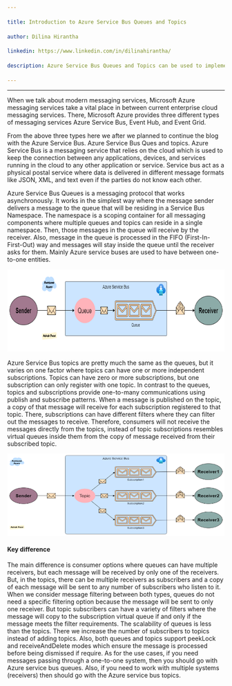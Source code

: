 ```yaml
---

title: Introduction to Azure Service Bus Queues and Topics

author: Dilina Hirantha

linkedin: https://www.linkedin.com/in/dilinahirantha/

description: Azure Service Bus Queues and Topics can be used to implement asynchronous communication and improve durability. A queue is often used for point-to-point communication, whereas a topic is useful in multi-receiver scenarios

---
```

___


When we talk about modern messaging services, Microsoft Azure messaging services take a vital place in between current enterprise cloud messaging services. There, Microsoft Azure provides three different types of messaging services Azure Service Bus, Event Hub, and Event Grid.


From the above three types here we after we planned to continue the blog with the Azure Service Bus. Azure Service Bus Ques and topics. Azure Service Bus is a messaging service that relies on the cloud which is used to keep the connection between any applications, devices, and services running in the cloud to any other application or service. Service bus act as a physical postal service where data is delivered in different message formats like JSON, XML, and text even if the parties do not know each other. 


Azure Service Bus Queues is a messaging protocol that works asynchronously. It works in the simplest way where the message sender delivers a message to the queue that will be residing in a Service Bus Namespace.  The namespace is a scoping container for all messaging components where multiple queues and topics can reside in a single namespace. Then, those messages in the queue will receive by the receiver. Also, message in the queue is processed in the FIFO (First-In-First-Out) way and messages will stay inside the queue until the receiver asks for them. Mainly Azure service buses are used to have between one-to-one entities.


<img src="/img/dh_1_2022_11_4.jpg.png" height="191 px" width="786 px"  />

Azure Service Bus topics are pretty much the same as the queues, but it varies on one factor where topics can have one or more independent subscriptions. Topics can have zero or more subscriptions, but one subscription can only register with one topic. In contrast to the queues, topics and subscriptions provide one-to-many communications using publish and subscribe patterns. When a message is published on the topic, a copy of that message will receive for each subscription registered to that topic. There, subscriptions can have different filters where they can filter out the messages to receive. Therefore, consumers will not receive the messages directly from the topics, instead of topic subscriptions resembles virtual queues inside them from the copy of message received from their subscribed topic.


<img src="/img/dh_2_2022_11_4.jpg.png" height="191 px" width="786 px" />

#### **Key difference**

The main difference is consumer options where queues can have multiple receivers, but each message will be received by only one of the receivers. But, in the topics, there can be multiple receivers as subscribers and a copy of each message will be sent to any number of subscribers who listen to it.
When we consider message filtering between both types, queues do not need a specific filtering option because the message will be sent to only one receiver. But topic subscribers can have a variety of filters where the message will copy to the subscription virtual queue if and only if the message meets the filter requirements. 
The scalability of queues is less than the topics. There we increase the number of subscribers to topics instead of adding topics. Also, both queues and topics support peekLock and receiveAndDelete modes which ensure the message is processed before being dismissed if require. 
As for the use cases, if you need messages passing through a one-to-one system, then you should go with Azure service bus queues. Also, if you need to work with multiple systems (receivers) then should go with the Azure service bus topics.

